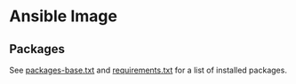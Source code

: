 # Ansible Image

## Packages

See [packages-base.txt][1] and [requirements.txt][2] for a list of installed packages.

[1]: packages-base.txt
[2]: requirements.txt
